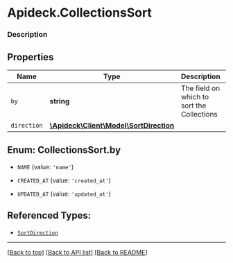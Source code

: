 # Apideck.CollectionsSort

### Description

## Properties
Name | Type | Description | Notes
------------ | ------------- | ------------- | -------------
`by` | **string** | The field on which to sort the Collections | [optional] 
`direction` | [**\Apideck\Client\Model\SortDirection**](SortDirection.md) |  | [optional] 





<a name="BY"></a>
## Enum: CollectionsSort.by


* `NAME` (value: `'name'`)

* `CREATED_AT` (value: `'created_at'`)

* `UPDATED_AT` (value: `'updated_at'`)




## Referenced Types:

* [`SortDirection`](SortDirection.md)

---

[[Back to top]](#) [[Back to API list]](../../../../README.md#documentation-for-api-endpoints) [[Back to README]](../../../../README.md)



